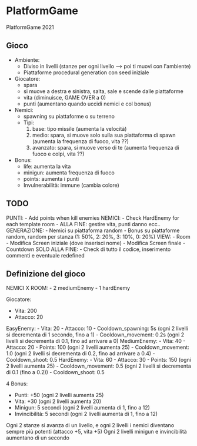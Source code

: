# PlatformGame

PlatformGame 2021

## Gioco
- Ambiente:
  - Diviso in livelli (stanze per ogni livello --> poi ti muovi con l'ambiente)
  - Piattaforme procedural generation con seed iniziale
- Giocatore:
  - spara
  - si muove a destra e sinistra, salta, sale e scende dalle piattaforme
  - vita (diminuisce, GAME OVER a 0)
  - punti (aumentano quando uccidi nemici e col bonus)
- Nemici:
  - spawning su piattaforme o su terreno
  - Tipi:
	  1. base: tipo missile (aumenta la velocità)
	  2. medio: spara, si muove solo sulla sua piattaforma di spawn (aumenta la frequenza di fuoco, vita ??)
	  3. avanzato: spara, si muove verso di te (aumenta frequenza di fuoco e colpi, vita ??)
- Bonus:
  - life: aumenta la vita
  - minigun: aumenta frequenza di fuoco
  - points: aumenta i punti
  - Invulnerabilità: immune (cambia colore)

## TODO
PUNTI:
	- Add points when kill enemies
NEMICI:
	- Check HardEnemy for each template room
	- ALLA FINE: gestire vita, punti danno ecc..
GENERAZIONE:
	- Nemici su piattaforma random
	- Bonus su piattaforme random, random per stanza (1: 50%, 2: 20%, 3: 10%, 0: 20%)
VIEW:
	- Room
	- Modifica Screen iniziale (dove inserisci nome)
	- Modifica Screen finale
	- Countdown
SOLO ALLA FINE:
	- Check di tutto il codice, inserimento commenti e eventuale redefined

## Definizione del gioco

NEMICI X ROOM:
	- 2 mediumEnemy	
	- 1 hardEnemy	

Giocatore:
- Vita: 200
- Attacco: 20

EasyEnemy:
	- Vita: 20
	- Attacco: 10
	- Cooldown_spawning: 5s (ogni 2 livelli si decrementa di 1 secondo, fino a 1)
	- Cooldown_movement: 0.2s (ogni 2 livelli si decrementa di 0.1, fino ad arrivare a 0)
MediumEnemy:
	- Vita: 40
	- Attacco: 20
	- Points: 100 (ogni 2 livelli aumenta 25)
	- Cooldown_movement: 1.0 (ogni 2 livelli si decrementa di 0.2, fino ad arrivare a 0.4)
	- Cooldown_shoot: 0.5
HardEnemy:
	- Vita: 60
	- Attacco: 30
	- Points: 150 (ogni 2 livelli aumenta 25)
	- Cooldown_movement: 0.5 (ogni 2 livelli si decrementa di 0.1 (fino a 0.2))
	- Cooldown_shoot: 0.5

4 Bonus:
- Punti: +50 (ogni 2 livelli aumenta 25)
- Vita: +30 (ogni 2 livelli aumenta 20)
- Minigun: 5 secondi		(ogni 2 livelli aumenta di 1, fino a 12)
- Invincibilità: 5 secondi	(ogni 2 livelli aumenta di 1, fino a 12)

Ogni 2 stanze si avanza di un livello, e ogni 2 livelli i nemici diventano sempre più potenti (attacco +5, vita +5)
Ogni 2 livelli minigun e invincibilità aumentano di un secondo
